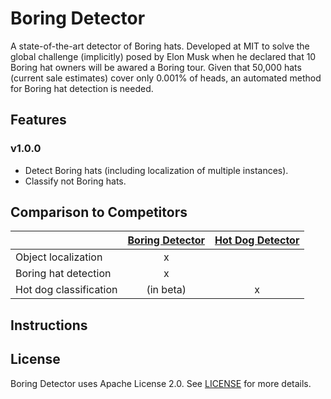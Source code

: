 # Boring Detector

A state-of-the-art detector of Boring hats. Developed at MIT to solve the global challenge (implicitly) posed by Elon
Musk when he declared that 10 Boring hat owners will be awared a Boring tour. Given that 50,000 hats (current sale
estimates) cover only 0.001% of heads, an automated method for Boring hat detection is needed.

## Features

### v1.0.0

* Detect Boring hats (including localization of multiple instances).
* Classify not Boring hats.

## Comparison to Competitors

|                        |   [Boring Detector][1]  |  [Hot Dog Detector][1]  |
| ---------------------- |:-----------------------:|:-----------------------:|
| Object localization    |            x            |                         |
| Boring hat detection   |            x            |                         |
| Hot dog classification |        (in beta)        |            x            |

[1]: https://lex.mit.edu/boring
[2]: https://play.google.com/store/apps/details?id=com.seefoodtechnologies.nothotdog&hl=en

## Instructions


## License

Boring Detector uses Apache License 2.0. See
[LICENSE](https://github.com/lexfridman/boring-detector/blob/master/LICENSE) for more details.
